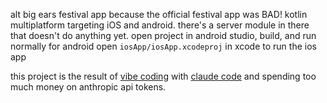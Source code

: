 alt big ears festival app because the official festival app was BAD!
kotlin multiplatform targeting iOS and android. there's a server module in there that doesn't do anything yet.
open project in android studio, build, and run normally for android
open `iosApp/iosApp.xcodeproj` in xcode to run the ios app

this project is the result of [vibe coding](https://arstechnica.com/ai/2025/03/is-vibe-coding-with-ai-gnarly-or-reckless-maybe-some-of-both/) with [claude code](https://docs.anthropic.com/en/docs/agents-and-tools/claude-code/overview) and spending too much money on anthropic api tokens.
